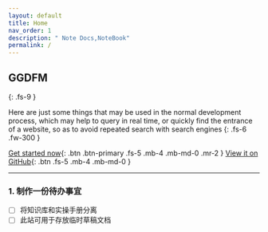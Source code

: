 ```yaml
---
layout: default
title: Home
nav_order: 1
description: " Note Docs,NoteBook"
permalink: /
---
```



## GGDFM
{: .fs-9 }

 Here are just some things that may be used in the normal development process, which may help to query in real time, or quickly find the entrance of a website, so as to avoid repeated search with search engines 
{: .fs-6 .fw-300 }

[Get started now](#getting-started){: .btn .btn-primary .fs-5 .mb-4 .mb-md-0 .mr-2 } [View it on GitHub](https://github.com/just-the-docs/just-the-docs){: .btn .fs-5 .mb-4 .mb-md-0 }

---


### 1. 制作一份待办事宜

- [ ] 将知识库和实操手册分离
- [ ] 此站可用于存放临时草稿文档
